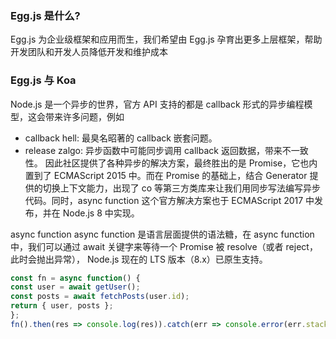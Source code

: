 ### Egg.js 是什么?
Egg.js 为企业级框架和应用而生，我们希望由 Egg.js 孕育出更多上层框架，帮助开发团队和开发人员降低开发和维护成本

### Egg.js 与 Koa
Node.js 是一个异步的世界，官方 API 支持的都是 callback 形式的异步编程模型，这会带来许多问题，例如

* callback hell: 最臭名昭著的 callback 嵌套问题。
* release zalgo: 异步函数中可能同步调用 callback 返回数据，带来不一致性。
因此社区提供了各种异步的解决方案，最终胜出的是 Promise，它也内置到了 ECMAScript 2015 中。而在 Promise 的基础上，结合 Generator 提供的切换上下文能力，出现了 co 等第三方类库来让我们用同步写法编写异步代码。同时，async function 这个官方解决方案也于 ECMAScript 2017 中发布，并在 Node.js 8 中实现。

async function
async function 是语言层面提供的语法糖，在 async function 中，我们可以通过 await 关键字来等待一个 Promise 被 resolve（或者 reject，此时会抛出异常）， Node.js 现在的 LTS 版本（8.x）已原生支持。

```javascript
const fn = async function() {
const user = await getUser();
const posts = await fetchPosts(user.id);
return { user, posts };
};
fn().then(res => console.log(res)).catch(err => console.error(err.stack));
```